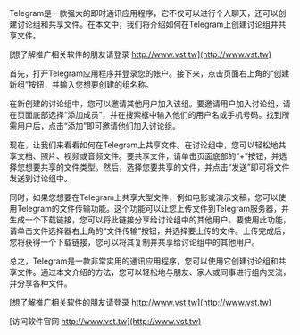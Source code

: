 Telegram是一款强大的即时通讯应用程序，它不仅可以进行个人聊天，还可以创建讨论组和共享文件。在本文中，我们将介绍如何在Telegram上创建讨论组并共享文件。

[想了解推广相关软件的朋友请登录 http://www.vst.tw](http://www.vst.tw)

首先，打开Telegram应用程序并登录您的帐户。接下来，点击页面右上角的“创建新组”按钮，并输入您想要创建的组名称。

在新创建的讨论组中，您可以邀请其他用户加入该组。要邀请用户加入讨论组，请在页面底部选择“添加成员”，并在搜索框中输入他们的用户名或手机号码。找到所需用户后，点击“添加”即可邀请他们加入讨论组。

现在，让我们来看看如何在Telegram上共享文件。在讨论组中，您可以轻松地共享文档、照片、视频或音频文件。要共享文件，请单击页面底部的“+”按钮，并选择您想要共享的文件类型。然后，选择您要共享的文件，并点击“发送”即可将文件发送到讨论组中。

同时，如果您想要在Telegram上共享大型文件，例如电影或演示文稿，您可以使用Telegram的文件传输功能。这个功能可以让您上传文件到Telegram服务器，并生成一个下载链接，您可以将此链接分享给讨论组中的其他用户。要使用此功能，请单击文件选择器右上角的“文件传输”按钮，并选择要上传的文件。上传完成后，您将获得一个下载链接，您可以将其复制并共享给讨论组中的其他用户。

总之，Telegram是一款非常实用的通讯应用程序，您可以使用它创建讨论组和共享文件。通过本文介绍的方法，您可以轻松地与朋友、家人或同事进行组内交流，并分享各种文件。

[想了解推广相关软件的朋友请登录 http://www.vst.tw](http://www.vst.tw)


[访问软件官网 http://www.vst.tw](http://www.vst.tw)
